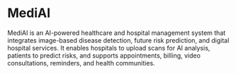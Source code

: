 # MediAI
MediAI is an AI-powered healthcare and hospital management system that integrates image-based disease detection, future risk prediction, and digital hospital services. It enables hospitals to upload scans for AI analysis, patients to predict risks, and supports appointments, billing, video consultations, reminders, and health communities.
